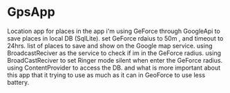 # GpsApp
Location app for places
in the app i'm using GeForce through GoogleApi to save places in local DB (SqlLite).
set GeForce rdaius to 50m , and timeout to 24hrs. 
list of places to save and show on the Google map service.
using BroadcastReciver as the service to check if im in the GeForce radius.
using BroadCastReciver to set Ringer mode silent when enter the GeForce radius.
using ContentProvider to access the DB.
and what is more important about this app that it trying to use as much as it can in GeoForce to use less battery.
